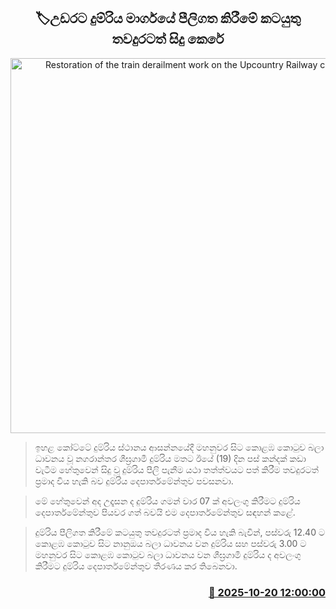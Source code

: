 <p align='center'><b><h2 align='center' title='Restoration of the train derailment work on the Upcountry Railway continues'>🏷උඩරට දුම්රිය මාර්ගයේ පීලිගත කිරීමේ කටයුතු තවදුරටත් සිදු කෙරේ</h2></b></p>
<p align='center'><img src='https://helakuru.sgp1.cdn.digitaloceanspaces.com/esana/images/lib/trainjaffna.jpg' width='600' alt='Restoration of the train derailment work on the Upcountry Railway continues'></p>

> ඉහළ කෝට්ටේ දුම්රිය ස්ථානය ආසන්නයේදී මහනුවර සිට කොළඹ කොටුව බලා ධාවනය වූ නගරාන්තර ශීඝ්‍රගාමී දුම්රිය මතට ඊයේ (19) දින පස් කන්දක් කඩා වැටීම හේතුවෙන් සිදු වූ දුම්රිය පීලි පැනීම යථා තත්ත්වයට පත් කිරීම තවදුරටත් ප්‍රමාද විය හැකි බව දුම්රිය දෙපාර්තමේන්තුව පවසනවා.

> මේ හේතුවෙන් අද උදෑසන ද දුම්රිය ගමන් වාර 07 ක් අවලංගු කිරීමට දුම්රිය දෙපාර්තමේන්තුව පියවර ගත් බවයි එම දෙපාර්තමේන්තුව සඳහන් කළේ.

> දුම්රිය පීලිගත කිරීමේ කටයුතු තවදුරටත් ප්‍රමාද විය හැකි බැවින්, පස්වරු 12.40 ට කොළඹ කොටුව සිට නානුඔය බලා ධාවනය වන දුම්රිය සහ පස්වරු 3.00 ට මහනුවර සිට කොළඹ කොටුව බලා ධාවනය වන ශීඝ්‍රගාමී දුම්රිය ද අවලංගු කිරීමට දුම්රිය දෙපාර්තමේන්තුව තීරණය කර තිබෙනවා.



<h3 align='right'><a href='https://www.helakuru.lk/esana/p/114605/'>📅 2025-10-20 12:00:00</a></h3>
